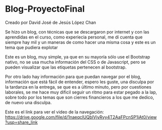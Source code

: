 # Blog-ProyectoFinal
Creado por David José de Jesús López Chan 

Se hizo un blog, con técnicas que se descargaron por internet y con las aprendidas en el curso, como experiecia personal, me dí cuenta que siempre hay mil y un maneras de como hacer una misma cosa
y este es un tema que pudiera explotar


Este es un blog, muy simple, ya que en su mayoría sólo use el Bootstrap nativo, no se usa mucha información del CSS o de Javascript, pero se pueden visualizar que las etiquetas pertenecen al bootstrap.

Por otro lado hay información para que puedan navegar por el blog, información que está fácil de entender, espero les guste, una disculpa por la tardanza en la entrega, se que es a último minuto, pero por cuestiones laborales, se me hace muy dificil seguir un ritmo para estar pegado a la lap, sobre todo por los temas que son cierres financieros a los que me dedico, de nuevo una disculpa.

Este es el link para ver el video de la navegación: https://drive.google.com/file/d/1naeqclUQblVjyRvy4T2AaFPcnSP1iAt0/view?usp=share_link
